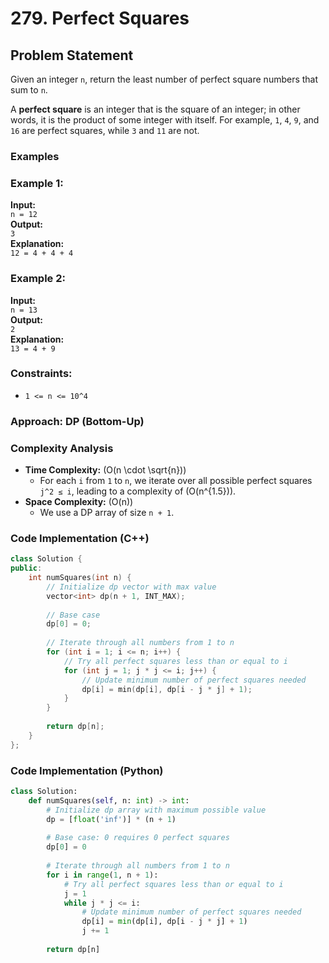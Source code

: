 # 279. Perfect Squares

## Problem Statement

Given an integer `n`, return the least number of perfect square numbers that sum to `n`.

A **perfect square** is an integer that is the square of an integer; in other words, it is the product of some integer with itself. For example, `1`, `4`, `9`, and `16` are perfect squares, while `3` and `11` are not.

### Examples

### Example 1:
**Input:**  
`n = 12`  
**Output:**  
`3`  
**Explanation:**  
`12 = 4 + 4 + 4`

### Example 2:
**Input:**  
`n = 13`  
**Output:**  
`2`  
**Explanation:**  
`13 = 4 + 9`

### Constraints:
- `1 <= n <= 10^4`

### Approach: DP (Bottom-Up)

### Complexity Analysis
- **Time Complexity:** \(O(n \cdot \sqrt{n})\)  
  - For each `i` from `1` to `n`, we iterate over all possible perfect squares `j^2 ≤ i`, leading to a complexity of \(O(n^{1.5})\).
- **Space Complexity:** \(O(n)\)  
  - We use a DP array of size `n + 1`.

### Code Implementation (C++)
```cpp
class Solution {
public:
    int numSquares(int n) {
        // Initialize dp vector with max value
        vector<int> dp(n + 1, INT_MAX);
        
        // Base case
        dp[0] = 0;
        
        // Iterate through all numbers from 1 to n
        for (int i = 1; i <= n; i++) {
            // Try all perfect squares less than or equal to i
            for (int j = 1; j * j <= i; j++) {
                // Update minimum number of perfect squares needed
                dp[i] = min(dp[i], dp[i - j * j] + 1);
            }
        }
        
        return dp[n];
    }
};
```
### Code Implementation (Python)
```python
class Solution:
    def numSquares(self, n: int) -> int:
        # Initialize dp array with maximum possible value
        dp = [float('inf')] * (n + 1)
        
        # Base case: 0 requires 0 perfect squares
        dp[0] = 0
        
        # Iterate through all numbers from 1 to n
        for i in range(1, n + 1):
            # Try all perfect squares less than or equal to i
            j = 1
            while j * j <= i:
                # Update minimum number of perfect squares needed
                dp[i] = min(dp[i], dp[i - j * j] + 1)
                j += 1
        
        return dp[n]
```
